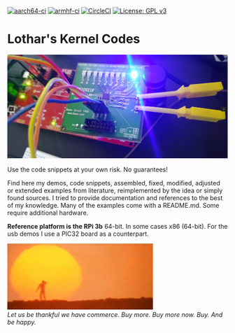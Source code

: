 [![aarch64-ci](https://github.com/Rubusch/c_linux/actions/workflows/aarch64-ci.yml/badge.svg)](https://github.com/Rubusch/c_linux/actions/workflows/aarch64-ci.yml)
[![armhf-ci](https://github.com/Rubusch/c_linux/actions/workflows/armhf-ci.yml/badge.svg)](https://github.com/Rubusch/c_linux/actions/workflows/armhf-ci.yml)
[![CircleCI](https://dl.circleci.com/status-badge/img/gh/Rubusch/c_linux/tree/master.svg?style=shield)](https://dl.circleci.com/status-badge/redirect/gh/Rubusch/c_linux/tree/master)
[![License: GPL v3](https://img.shields.io/badge/License-GPL%20v3-blue.svg)](https://www.gnu.org/licenses/gpl-3.0.html)


# Lothar's Kernel Codes

![Hardware](./pics/screenshot01.jpg)  

Use the code snippets at your own risk. No guarantees!  

Find here my demos, code snippets, assembled, fixed, modified, adjusted or extended examples from literature, reimplemented by the idea or simply found sources. I tried to provide documentation and references to the best of my knowledge. Many of the examples come with a README.md. Some require additional hardware.  

**Reference platform is the RPi 3b** 64-bit. In some cases x86 (64-bit). For the usb demos I use a PIC32 board as a counterpart.  

![thx1138](./pics/thx1138.jpg)  
_Let us be thankful we have commerce. Buy more. Buy more now. Buy. And be happy._
